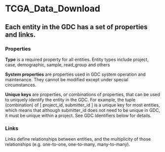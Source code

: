 # TCGA_Data_Download

##  Each entity in the GDC has a set of properties and links.
### Properties
**Type** is a required property for all entities. Entity types include project, case, demographic, sample, read_group and others

**System properties** are properties used in GDC system operation and maintenance. They cannot be modified except under special circumstances.

**Unique keys** are properties, or combinations of properties, that can be used to uniquely identify the entity in the GDC. For example, the tuple (combination) of [ project_id, submitter_id ] is a unique key for most entities, which means that although submitter_id does not need to be unique in GDC, it must be unique within a project. See GDC Identifiers below for details.

### Links
Links define relationships between entities, and the multiplicity of those relationships (e.g. one-to-one, one-to-many, many-to-many).